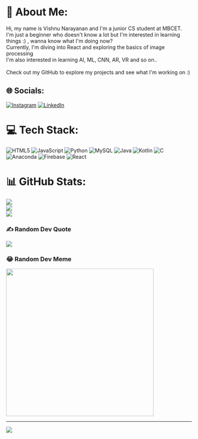 # 💫 About Me:
Hi, my name is Vishnu Narayanan and I'm a junior CS student at MBCET.<br>I'm just a beginner who doesn't know a lot but I'm interested in learning things :) , wanna know what I'm doing now?<br>Currently, I'm diving into React and exploring the basics of image processing<br>I'm also interested in learning AI, ML, CNN, AR, VR and so on.. <br><br> Check out my GitHub to explore my projects and see what I'm working on :) 


## 🌐 Socials:
[![Instagram](https://img.shields.io/badge/Instagram-%23E4405F.svg?logo=Instagram&logoColor=white)](https://instagram.com/_._vxshnu_._) [![LinkedIn](https://img.shields.io/badge/LinkedIn-%230077B5.svg?logo=linkedin&logoColor=white)](https://linkedin.com/in/vishnu-narayanan-307432247) 

# 💻 Tech Stack:
![HTML5](https://img.shields.io/badge/html5-%23E34F26.svg?style=for-the-badge&logo=html5&logoColor=white) ![JavaScript](https://img.shields.io/badge/javascript-%23323330.svg?style=for-the-badge&logo=javascript&logoColor=%23F7DF1E) ![Python](https://img.shields.io/badge/python-3670A0?style=for-the-badge&logo=python&logoColor=ffdd54) ![MySQL](https://img.shields.io/badge/mysql-%2300000f.svg?style=for-the-badge&logo=mysql&logoColor=white) ![Java](https://img.shields.io/badge/java-%23ED8B00.svg?style=for-the-badge&logo=openjdk&logoColor=white) ![Kotlin](https://img.shields.io/badge/kotlin-%237F52FF.svg?style=for-the-badge&logo=kotlin&logoColor=white) ![C](https://img.shields.io/badge/c-%2300599C.svg?style=for-the-badge&logo=c&logoColor=white) ![Anaconda](https://img.shields.io/badge/Anaconda-%2344A833.svg?style=for-the-badge&logo=anaconda&logoColor=white) ![Firebase](https://img.shields.io/badge/Firebase-039BE5?style=for-the-badge&logo=Firebase&logoColor=white) ![React](https://img.shields.io/badge/react-%2320232a.svg?style=for-the-badge&logo=react&logoColor=%2361DAFB)
# 📊 GitHub Stats:
![](https://github-readme-stats.vercel.app/api?username=vxshnu&theme=maroongold&hide_border=false&include_all_commits=true&count_private=false)<br/>
![](https://github-readme-streak-stats.herokuapp.com/?user=vxshnu&theme=maroongold&hide_border=false)<br/>
![](https://github-readme-stats.vercel.app/api/top-langs/?username=vxshnu&theme=maroongold&hide_border=false&include_all_commits=true&count_private=false&layout=compact)

### ✍️ Random Dev Quote
![](https://quotes-github-readme.vercel.app/api?type=horizontal&theme=radical)

### 😂 Random Dev Meme
<img src='https://randommeme-five.vercel.app/' style="height: 400px;"/>

---
[![](https://visitcount.itsvg.in/api?id=vxshnu&icon=5&color=4)](https://visitcount.itsvg.in)

<!-- Proudly created with GPRM ( https://gprm.itsvg.in ) -->

